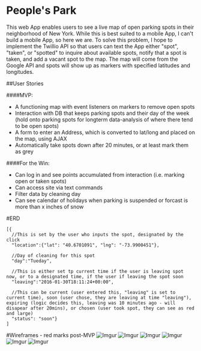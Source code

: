 # People's Park

This web App enables users to see a live map of open parking spots in their neighborhood of New York. While this is best suited to a mobile App, I can't build a mobile App, so here we are. To solve this problem, I hope to implement the Twillio API so that users can text the App either "spot", "taken", or "spotted" to inquire about available spots, notify that a spot is taken, and add a vacant spot to the map. The map will come from the Google API and spots will show up as markers with specified latitudes and longitudes. 

##User Stories

####MVP:
- A functioning map with event listeners on markers to remove open spots
- Interaction with DB that keeps parking spots and their day of the week (hold onto parking spots for longterm data-analysis of where there tend to be open spots)
- A form to enter an Address, which is converted to lat/long and placed on the map, using AJAX
- Automatically take spots down after 20 minutes, or at least mark them as grey

####For the Win:
- Can log in and see points accumulated from interaction (i.e. marking open or taken spots)
- Can access site via text commands
- Filter data by cleaning day
- Can see calendar of holidays when parking is suspended or forcast is more than x inches of snow

#ERD
```
[{ 
  //This is set by the user who inputs the spot, designated by the click
  "location":{"lat": "40.6701091", "lng": "-73.9900451"},
  
  //Day of cleaning for this spot
  "day":"Tueday",
  
  //This is either set tp current time if the user is leaving spot now, or to a designated time, if the user if leaving the spot soon
  "leaving":"2016-01-30T18:11:24+00:00",
  
  //This can be current (user entered this, "leaving" is set to current time), soon (user chose, they are leaving at time "leaving"), expiring (logic decides this, leaving was 10 minutes ago - will disapear after 20mins), or chosen (user took spot, they can see as red and large)
  "status": "soon"}
]
```

#Wireframes - red marks post-MVP
![Imgur](http://i.imgur.com/cM5ewig.jpg)
![Imgur](http://i.imgur.com/POOnZ6p.jpg)
![Imgur](http://i.imgur.com/vbF92qp.jpg)
![Imgur](http://i.imgur.com/ra6S8Ow.jpg)
![Imgur](http://i.imgur.com/uk11VV9.jpg)
![Imgur](http://i.imgur.com/RvRXyMM.jpg)


